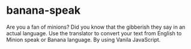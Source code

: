 # banana-speak
Are you a fan of minions? Did you know that the gibberish they say in an actual language. Use the translator to convert your text from English to Minion speak or Banana language.
By using Vanila JavaScript.
